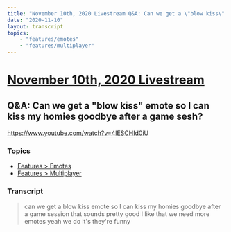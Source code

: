 ```yaml
---
title: "November 10th, 2020 Livestream Q&A: Can we get a \"blow kiss\" emote so I can kiss my homies goodbye after a game sesh?"
date: "2020-11-10"
layout: transcript
topics:
    - "features/emotes"
    - "features/multiplayer"
---
```

# [November 10th, 2020 Livestream](../2020-11-10.md)
## Q&A: Can we get a "blow kiss" emote so I can kiss my homies goodbye after a game sesh?
https://www.youtube.com/watch?v=4lESCHId0iU

### Topics
* [Features > Emotes](../topics/features/emotes.md)
* [Features > Multiplayer](../topics/features/multiplayer.md)

### Transcript

> can we get a blow kiss emote so I can kiss my homies goodbye after a game session that sounds pretty good I like that we need more emotes yeah we do it's they're funny
